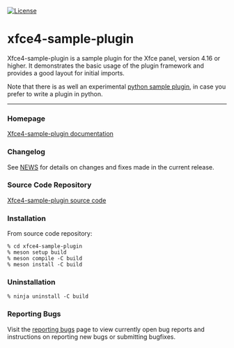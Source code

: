 [![License](https://img.shields.io/badge/License-GPL%20v2-blue.svg)](https://gitlab.xfce.org/panel-plugins/xfce4-sample-plugin/-/blob/master/COPYING)

# xfce4-sample-plugin

Xfce4-sample-plugin is a sample plugin for the Xfce panel, version 4.16 or higher.
It demonstrates the basic usage of the plugin framework and provides a
good layout for initial imports.

Note that there is as well an experimental [python sample plugin](https://gitlab.xfce.org/itsManjeet/sample-python-plugin), in case you prefer to write a plugin in python.

----

### Homepage

[Xfce4-sample-plugin documentation](https://docs.xfce.org/panel-plugins/xfce4-sample-plugin)

### Changelog

See [NEWS](https://gitlab.xfce.org/panel-plugins/xfce4-sample-plugin/-/blob/master/NEWS) for details on changes and fixes made in the current release.

### Source Code Repository

[Xfce4-sample-plugin source code](https://gitlab.xfce.org/panel-plugins/xfce4-sample-plugin)

### Installation

From source code repository: 

    % cd xfce4-sample-plugin
    % meson setup build
    % meson compile -C build
    % meson install -C build

### Uninstallation

    % ninja uninstall -C build

### Reporting Bugs

Visit the [reporting bugs](https://docs.xfce.org/panel-plugins/xfce4-sample-plugin/bugs) page to view currently open bug reports and instructions on reporting new bugs or submitting bugfixes.

